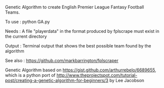 Genetic Algorithm to create English Premier League Fantasy Football Teams.

To use : python GA.py

Needs : A file "playerdata" in the format produced by fplscrape must exist in the current directory

Output : Terminal output that shows the best possible team found by the algorithm

See also : https://github.com/markbarrington/fplscraper

Genetic Algorithm based on https://gist.github.com/arthurrebelo/6689655, which is a python port of http://www.theprojectspot.com/tutorial-post/creating-a-genetic-algorithm-for-beginners/3 by Lee Jacobson






